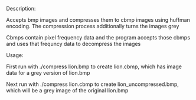 Description:

Accepts bmp images and compresses them to cbmp images using huffman encoding. The compression process additionally turns the images grey

Cbmps contain pixel frequency data and the program accepts those cbmps and uses that frequncy data to decompress the images

Usage:

First run with ./compress lion.bmp to create lion.cbmp, which has image data for a grey version of lion.bmp

Next run with ./compress lion.cbmp to create lion_uncompressed.bmp, which will be a grey image of the original lion.bmp
